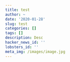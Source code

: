 ```yaml
---
title: test
author: ~
date: '2020-01-28'
slug: test
categories: []
tags: []
description: Desc
hacker_news_id: ''
lobsters_id: ''
meta_img: /images/image.jpg
---
```

